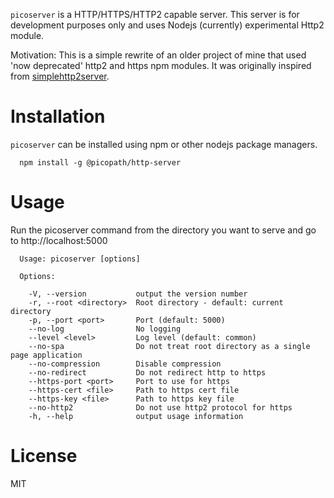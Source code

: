 `picoserver` is a HTTP/HTTPS/HTTP2 capable server. This server is for development purposes only and uses Nodejs (currently) experimental Http2 module.

Motivation: This is a simple rewrite of an older project of mine that used 'now deprecated' http2 and https npm modules. It was originally inspired from [simplehttp2server](https://github.com/GoogleChromeLabs/simplehttp2server).

# Installation

`picoserver` can be installed using npm or other nodejs package managers.

```
  npm install -g @picopath/http-server
```

# Usage

Run the picoserver command from the directory you want to serve and go to http://localhost:5000

```
  Usage: picoserver [options]

  Options:

    -V, --version           output the version number
    -r, --root <directory>  Root directory - default: current directory
    -p, --port <port>       Port (default: 5000)
    --no-log                No logging
    --level <level>         Log level (default: common)
    --no-spa                Do not treat root directory as a single page application
    --no-compression        Disable compression
    --no-redirect           Do not redirect http to https
    --https-port <port>     Port to use for https
    --https-cert <file>     Path to https cert file
    --https-key <file>      Path to https key file
    --no-http2              Do not use http2 protocol for https
    -h, --help              output usage information
```

# License

MIT
